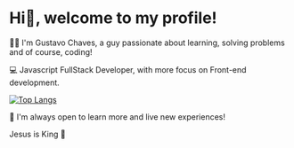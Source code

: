 # Hi👋, welcome to my profile!

🧑🏻 I'm Gustavo Chaves, a guy passionate about learning, solving problems and of course, coding!

💻 Javascript FullStack Developer, with more focus on Front-end development.

[![Top Langs](https://github-readme-stats.vercel.app/api/top-langs/?username=gustavonikov&count_private=true&show_icons=true&theme=radical&langs_count=8)](https://github.com/gustavonikov/githubreadme-stats)

📍 I'm always open to learn more and live new experiences!

Jesus is King 👑
